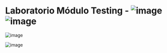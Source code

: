 # Laboratorio Módulo Testing - ![image](https://github.com/pGarciaAndres/master-frontend/assets/30140745/db7abc83-dbbb-49cb-9b95-10f09a48a3d7) ![image](https://github.com/pGarciaAndres/master-frontend/assets/30140745/bfeb39e9-d0a1-42d5-8f44-b5b79aefa4b1)


![image](https://github.com/pGarciaAndres/master-frontend/assets/30140745/d825b613-73a9-434b-aaf2-be8926039126)

![image](https://github.com/pGarciaAndres/master-frontend/assets/30140745/f1cdd957-f0fd-45f7-afc2-c9cc4caf9021)
